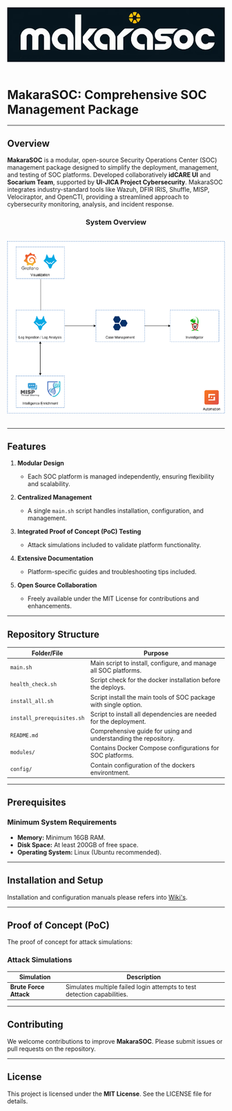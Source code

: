 <div align="center" width="100" height="100">

  <p align="center">
    <br />
    <a href="https://github.com/socarium/makarasoc/blob/main/images/makara-logo2.png">
    <img src="images/makara-logo2.png">
    </a>
    <br />
    <br />
  </p>
</div>

# MakaraSOC: Comprehensive SOC Management Package


---

## Overview

**MakaraSOC** is a modular, open-source Security Operations Center (SOC) management package designed to simplify the deployment, management, and testing of SOC platforms. Developed collaboratively **idCARE UI** and **Socarium Team**, supported by **UI-JICA Project Cybersecurity**. MakaraSOC integrates industry-standard tools like Wazuh, DFIR IRIS, Shuffle, MISP, Velociraptor, and OpenCTI, providing a streamlined approach to cybersecurity monitoring, analysis, and incident response.

<div align="center" width="100" height="100">

  <h3 align="center">System Overview</h3>

  <p align="center">
    <br />
    <a href="https://github.com/socarium/makarasoc/blob/main/images/makara.png">
    <img src="images/makara.png">
    </a>
    <br />
    <br />
  </p>
</div>

---

## Features

1. **Modular Design**
   - Each SOC platform is managed independently, ensuring flexibility and scalability.

2. **Centralized Management**
   - A single `main.sh` script handles installation, configuration, and management.

3. **Integrated Proof of Concept (PoC) Testing**
   - Attack simulations included to validate platform functionality.

4. **Extensive Documentation**
   - Platform-specific guides and troubleshooting tips included.

5. **Open Source Collaboration**
   - Freely available under the MIT License for contributions and enhancements.

---

## Repository Structure

| **Folder/File**             | **Purpose**                                                                |
|-----------------------------|----------------------------------------------------------------------------|
| `main.sh`                   | Main script to install, configure, and manage all SOC platforms.           |
| `health_check.sh`           | Script check for the docker installation before the deploys.               |
| `install_all.sh`            | Script install the main tools of SOC package with single option.           |
| `install_prerequisites.sh`  | Script to install all dependencies are needed for the deployment.          |
| `README.md`                 | Comprehensive guide for using and understanding the repository.            |
| `modules/`                  | Contains Docker Compose configurations for SOC platforms.                  |
| `config/`                   | Contain configuration of the dockers environtment.                         |

---

## Prerequisites

### **Minimum System Requirements**

- **Memory:** Minimum 16GB RAM.
- **Disk Space:** At least 200GB of free space.
- **Operating System:** Linux (Ubuntu recommended).

---

## Installation and Setup

Installation and configuration manuals please refers into [Wiki's](https://github.com/socarium/makarasoc/wiki).

---


## Proof of Concept (PoC)

The proof of concept for attack simulations:

### **Attack Simulations**

| **Simulation**            | **Description**                                                                 |
|---------------------------|---------------------------------------------------------------------------------|
| **Brute Force Attack**    | Simulates multiple failed login attempts to test detection capabilities.        |


---

## Contributing

We welcome contributions to improve **MakaraSOC**. Please submit issues or pull requests on the repository.

---

## License

This project is licensed under the **MIT License**. See the LICENSE file for details.

